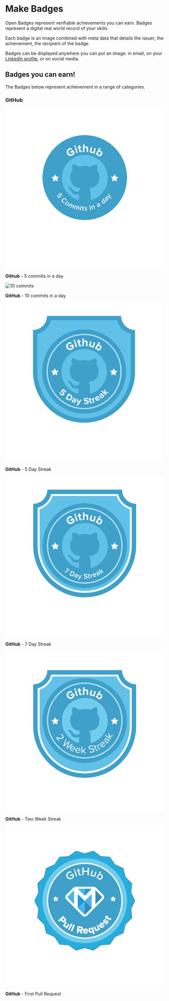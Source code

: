 # Make Badges

Open Badges represent verifiable achievements you can earn. Badges represent a digital real world record of your skills. 

Each badge is an image combined with meta data that details the issuer, the acheivement, the recipient of the badge. 

Badges can be displayed anywhere you can put an image: in email, on your [LinkedIn profile](https://openbadges.tumblr.com/post/55809369771/how-to-display-your-open-badges-on-your-linkedin),  or on social media. 

## Badges you can earn!

The Badges below represent achievement in a range of categories. 

### GitHub

<style>
  .badge {
    width: 200px;
    height: auto;
  }
</style>
<img src="images/5-commits.png" style="">

**Github** - 5 commits in a day

![10 commits](imagse/10-commits.png)

**GitHub** - 10 commits in a day

![5 day streak](images/5-day-streak.png)

**GitHub** - 5 Day Streak

![7 day streak](images/7-day-streak.png)

**GitHub** - 7 Day Streak

![two week streak](images/two-week-streak.png)

**GitHub** - Two Week Streak

![Pull Request](images/pull-request.png)

**GitHub** - First Pull Request



<!-- Code Badges 









Badges 

JS Level 1.1 Breakout 
JS Level 1.2 Linting to professional standards 
JS Level 1.3 Networking 
JS Level 1.4 OOP 
JS Level 2.1 Map, Filter & Reduce
JS Level 2.2 React
JS Level 2.3 React Input Pattern
JS Level 2.4 Redux

JS Webpack Bundling 
JS 


React Level 1
React Level 2
React Level 3
React Level 4

JS Level 1 - Functons and Variables 
JS Level 2 - Flow Control 
JS Level 3 - Arrays and Objects 
JS Level 4 - OOP
JS Level 5 - Profesional Best Practices 
JS Level 6 - Map, Filter, and Reduce 
JS Level 7 - Networking 
JS Level 8 - Canvas 
JS Level 9 - 
JS Level 10 - Publish to nom 
JS Level 11 - 

-->